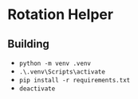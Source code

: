 # Rotation Helper

## Building
- `python -m venv .venv`
- `.\.venv\Scripts\activate`
- `pip install -r requirements.txt`
- `deactivate`
